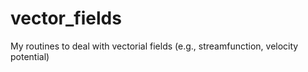 # vector_fields
My routines to deal with vectorial fields (e.g., streamfunction, velocity potential)
